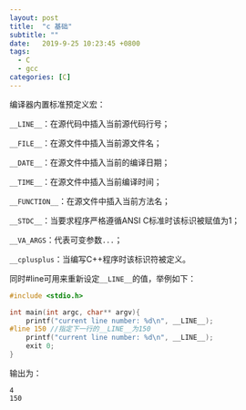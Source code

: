 ```yaml
---
layout: post
title:  "c 基础"
subtitle: ""
date:   2019-9-25 10:23:45 +0800
tags:
  - C
  - gcc
categories: [C]
---
```


编译器内置标准预定义宏：

`__LINE__`：在源代码中插入当前源代码行号；

`__FILE__`：在源文件中插入当前源文件名；

`__DATE__`：在源文件中插入当前的编译日期；

`__TIME__`：在源文件中插入当前编译时间；

`__FUNCTION__`：在源文件中插入当前方法名；

`__STDC__`：当要求程序严格遵循ANSI C标准时该标识被赋值为1；

`__VA_ARGS`：代表可变参数`...`；

`__cplusplus`：当编写C++程序时该标识符被定义。

同时#line可用来重新设定`__LINE__`的值，举例如下：

```c
#include <stdio.h>

int main(int argc, char** argv){
    printf("current line number: %d\n", __LINE__);
#line 150 //指定下一行的__LINE__为150
    printf("current line number: %d\n", __LINE__);
    exit 0;
}
```

输出为：

```
4
150
```

